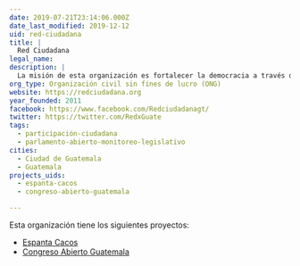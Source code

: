 ```yaml
---
date: 2019-07-21T23:14:06.000Z
date_last_modified: 2019-12-12
uid: red-ciudadana
title: |
  Red Ciudadana
legal_name: 
description: |
  La misión de esta organización es fortalecer la democracia a través del uso innovador de Tecnologías de la Información y Comunicación. Busca crear espacios de participación ciudadana, que empoderen a la ciudadana y propicien transparencia y eficiencia en el sistema político.
org_type: Organización civil sin fines de lucro (ONG)
website: https://redciudadana.org
year_founded: 2011
facebook: https://www.facebook.com/Redciudadanagt/
twitter: https://twitter.com/RedxGuate
tags:
  - participación-ciudadana
  - parlamento-abierto-monitoreo-legislativo
cities: 
  - Ciudad de Guatemala
  - Guatemala
projects_uids:
  - espanta-cacos
  - congreso-abierto-guatemala

---
```


Esta organización tiene los siguientes proyectos:

- [Espanta Cacos](/proyectos/espanta-cacos)
- [Congreso Abierto Guatemala](/proyectos/congreso-abierto-guatemala)
